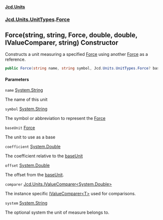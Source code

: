 #### [Jcd.Units](index 'index')
### [Jcd.Units.UnitTypes](Jcd.Units.UnitTypes 'Jcd.Units.UnitTypes').[Force](Force 'Jcd.Units.UnitTypes.Force')

## Force(string, string, Force, double, double, IValueComparer<double>, string) Constructor

Constructs a unit measuring a specified [Force](Force 'Jcd.Units.UnitTypes.Force') using another [Force](Force 'Jcd.Units.UnitTypes.Force') as a reference.

```csharp
public Force(string name, string symbol, Jcd.Units.UnitTypes.Force? baseUnit=null, double coefficient=1.0, double offset=0.0, Jcd.Units.IValueComparer<double>? comparer=null, string system="");
```
#### Parameters

<a name='Jcd.Units.UnitTypes.Force.Force(string,string,Jcd.Units.UnitTypes.Force,double,double,Jcd.Units.IValueComparer_double_,string).name'></a>

`name` [System.String](https://docs.microsoft.com/en-us/dotnet/api/System.String 'System.String')

The name of this unit

<a name='Jcd.Units.UnitTypes.Force.Force(string,string,Jcd.Units.UnitTypes.Force,double,double,Jcd.Units.IValueComparer_double_,string).symbol'></a>

`symbol` [System.String](https://docs.microsoft.com/en-us/dotnet/api/System.String 'System.String')

The symbol or abbreviation to represent the [Force](Force 'Jcd.Units.UnitTypes.Force')

<a name='Jcd.Units.UnitTypes.Force.Force(string,string,Jcd.Units.UnitTypes.Force,double,double,Jcd.Units.IValueComparer_double_,string).baseUnit'></a>

`baseUnit` [Force](Force 'Jcd.Units.UnitTypes.Force')

The unit to use as a base

<a name='Jcd.Units.UnitTypes.Force.Force(string,string,Jcd.Units.UnitTypes.Force,double,double,Jcd.Units.IValueComparer_double_,string).coefficient'></a>

`coefficient` [System.Double](https://docs.microsoft.com/en-us/dotnet/api/System.Double 'System.Double')

The coefficient relative to the [baseUnit](Force..ctor.CKhm1HvvMJNrJLur90LQPw#Jcd.Units.UnitTypes.Force.Force(string,string,Jcd.Units.UnitTypes.Force,double,double,Jcd.Units.IValueComparer_double_,string).baseUnit 'Jcd.Units.UnitTypes.Force.Force(string, string, Jcd.Units.UnitTypes.Force, double, double, Jcd.Units.IValueComparer<double>, string).baseUnit')

<a name='Jcd.Units.UnitTypes.Force.Force(string,string,Jcd.Units.UnitTypes.Force,double,double,Jcd.Units.IValueComparer_double_,string).offset'></a>

`offset` [System.Double](https://docs.microsoft.com/en-us/dotnet/api/System.Double 'System.Double')

The offset from the [baseUnit](Force..ctor.CKhm1HvvMJNrJLur90LQPw#Jcd.Units.UnitTypes.Force.Force(string,string,Jcd.Units.UnitTypes.Force,double,double,Jcd.Units.IValueComparer_double_,string).baseUnit 'Jcd.Units.UnitTypes.Force.Force(string, string, Jcd.Units.UnitTypes.Force, double, double, Jcd.Units.IValueComparer<double>, string).baseUnit').

<a name='Jcd.Units.UnitTypes.Force.Force(string,string,Jcd.Units.UnitTypes.Force,double,double,Jcd.Units.IValueComparer_double_,string).comparer'></a>

`comparer` [Jcd.Units.IValueComparer&lt;](IValueComparer_T_ 'Jcd.Units.IValueComparer<T>')[System.Double](https://docs.microsoft.com/en-us/dotnet/api/System.Double 'System.Double')[&gt;](IValueComparer_T_ 'Jcd.Units.IValueComparer<T>')

The instance specific [IValueComparer&lt;T&gt;](IValueComparer_T_ 'Jcd.Units.IValueComparer<T>') used for comparisons.

<a name='Jcd.Units.UnitTypes.Force.Force(string,string,Jcd.Units.UnitTypes.Force,double,double,Jcd.Units.IValueComparer_double_,string).system'></a>

`system` [System.String](https://docs.microsoft.com/en-us/dotnet/api/System.String 'System.String')

The optional system the unit of measure belongs to.